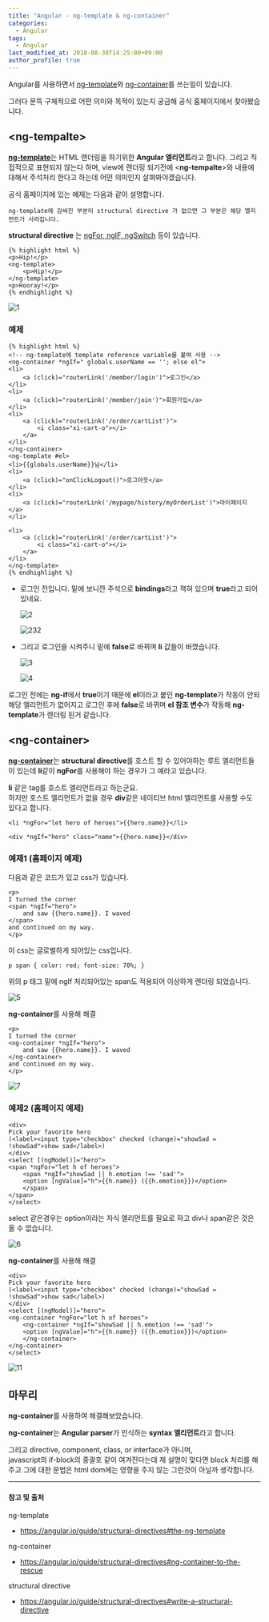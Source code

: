 ```yaml
---
title: "Angular - ng-template & ng-container"
categories: 
  - Angular
tags:
  - Angular
last_modified_at: 2018-08-30T14:25:00+09:00
author_profile: true
---
```


Angular를 사용하면서 [ng-template](https://angular.io/guide/structural-directives#the-ng-template)와 [ng-container](https://angular.io/guide/structural-directives#ng-container-to-the-rescue)를 쓰는일이 있습니다.

그러다 문뜩 구체적으로 어떤 의미와 목적이 있는지 궁금해 공식 홈페이지에서 찾아봤습니다.

## \<ng-tempalte\>

[**ng-template**](https://angular.io/guide/structural-directives#the-ng-template)는 HTML 랜더링을 하기위한 **Angular 엘리먼트**라고 합니다.
그리고 직접적으로 표현되지 않는다 하며, view에 랜더링 되기전에 \<**ng-tempalte**\>와 내용에 대해서 주석처리 한다고 하는데 어떤 의미인지 살펴봐야겠습니다.

공식 홈페이지에 있는 예제는 다음과 같이 설명합니다.

    ng-template에 감싸진 부분이 structural directive 가 없으면 그 부분은 해당 엘리먼트가 사라집니다.

**structural directive** 는 [ngFor, ngIF, ngSwitch](https://angular.io/guide/structural-directives#write-a-structural-directive) 등이 있습니다.


    {% highlight html %}
    <p>Hip!</p>
    <ng-template>
        <p>Hip!</p>
    </ng-template>
    <p>Hooray!</p>    
    {% endhighlight %}

![1](/assets/img/posts/angular/ngTemplate/1.png)

### 예제

    {% highlight html %}
    <!-- ng-template에 template reference variable를 붙여 사용 -->
    <ng-container *ngIf=" globals.userName == ''; else el">
    <li>
        <a (click)="routerLink('/member/login')">로그인</a>
    </li>
    <li>
        <a (click)="routerLink('/member/join')">회원가입</a>
    </li>
    <li>
        <a (click)="routerLink('/order/cartList')">
            <i class="xi-cart-o"></i>
        </a>
    </li>
    </ng-container>
    <ng-template #el>
    <li>{{globals.userName}}님</li>
    <li>
        <a (click)="onClickLogout()">로그아웃</a>
    </li>
    <li>
        <a (click)="routerLink('/mypage/history/myOrderList')">마이페이지</a>
    </li>

    <li>
        <a (click)="routerLink('/order/cartList')">
            <i class="xi-cart-o"></i>
        </a>
    </li>
    </ng-template>    
    {% endhighlight %}

- 로그인 전입니다. 밑에 보니깐 주석으로 **bindings**라고 젹혀 있으며 **true**라고 되어있네요.

    ![2](/assets/img/posts/angular/ngTemplate/2.jpg)

    ![232](/assets/img/posts/angular/ngTemplate/232.png)

- 그리고 로그인을 시켜주니 밑에 **false**로 바뀌며 **li** 값들이 바꼈습니다.

    ![3](/assets/img/posts/angular/ngTemplate/3.jpg)

    ![4](/assets/img/posts/angular/ngTemplate/4.png)

로그인 전에는 **ng-if**에서 **true**이기 때문에 **el**이라고 붙인 **ng-template**가 작동이 안되 해당 엘리먼트가 없어지고 로그인 후에 **false**로 바뀌며 **el 참조 변수**가 작동해 **ng-template**가 렌더링 된거 같습니다.

## \<ng-container\>

[**ng-container**](https://angular.io/guide/structural-directives#ng-container-to-the-rescue)는 **structural directive**를 호스트 할 수 있어야하는 루트 엘리먼트들이 있는데 **li**같이 **ngFor**를 사용해야 하는 경우가 그 예라고 있습니다.

**li** 같은 tag를 호스트 엘리먼트라고 하는군요.<br />
하지만 호스트 엘리먼트가 없을 경우 **div**같은 네이티브 html 엘리먼트를 사용할 수도 있다고 합니다.

    <li *ngFor="let hero of heroes">{{hero.name}}</li>

    <div *ngIf="hero" class="name">{{hero.name}}</div>

### 예제1 (홈페이지 예제)

다음과 같은 코드가 있고 css가 있습니다.

    <p>
    I turned the corner
    <span *ngIf="hero">
        and saw {{hero.name}}. I waved
    </span>
    and continued on my way.
    </p>

이 css는 글로벌하게 되어있는 css입니다.

    p span { color: red; font-size: 70%; }

위의 p 태그 밑에 ngIf 처리되어있는 span도 적용되어 이상하게 렌더링 되었습니다.

![5](/assets/img/posts/angular/ngTemplate/5.png)

**ng-container**를 사용해 해결

    <p>
    I turned the corner
    <ng-container *ngIf="hero">
        and saw {{hero.name}}. I waved
    </ng-container>
    and continued on my way.
    </p>

![7](/assets/img/posts/angular/ngTemplate/7.png)

### 예제2 (홈페이지 예제)

    <div>
    Pick your favorite hero
    (<label><input type="checkbox" checked (change)="showSad = !showSad">show sad</label>)
    </div>
    <select [(ngModel)]="hero">
    <span *ngFor="let h of heroes">
        <span *ngIf="showSad || h.emotion !== 'sad'">
        <option [ngValue]="h">{{h.name}} ({{h.emotion}})</option>
        </span>
    </span>
    </select>

select 같은경우는 option이라는 자식 엘리먼트를 필요로 하고 div나 span같은 것은 올 수 없습니다.

![6](/assets/img/posts/angular/ngTemplate/6.png)

**ng-container**를 사용해 해결

    <div>
    Pick your favorite hero
    (<label><input type="checkbox" checked (change)="showSad = !showSad">show sad</label>)
    </div>
    <select [(ngModel)]="hero">
    <ng-container *ngFor="let h of heroes">
        <ng-container *ngIf="showSad || h.emotion !== 'sad'">
        <option [ngValue]="h">{{h.name}} ({{h.emotion}})</option>
        </ng-container>
    </ng-container>
    </select>

![11](/assets/img/posts/angular/ngTemplate/11.gif)


## 마무리

**ng-container**를 사용하여 해결해보았습니다. 

**ng-container**는 **Angular parser**가 인식하는 **syntax 엘리먼트**라고 합니다. 

그리고 directive, component, class, or interface가 아니며,<br />
javascript의 if-block의 중괄호 같이 여겨진다는데 제 설명이 맞다면 block 처리를 해주고 그에 대한 문법은 html dom에는 영향을 주지 않는 그런것이 아닐까 생각합니다. 

---
#### 참고 및 출처

ng-template
- https://angular.io/guide/structural-directives#the-ng-template

ng-container
- https://angular.io/guide/structural-directives#ng-container-to-the-rescue

structural directive
- https://angular.io/guide/structural-directives#write-a-structural-directive
